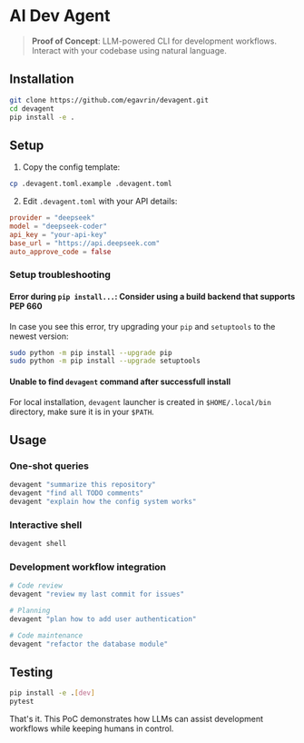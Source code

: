 # AI Dev Agent

> **Proof of Concept**: LLM-powered CLI for development workflows. Interact with your codebase using natural language.

## Installation

```bash
git clone https://github.com/egavrin/devagent.git
cd devagent
pip install -e .
```

## Setup

1. Copy the config template:
```bash
cp .devagent.toml.example .devagent.toml
```

2. Edit `.devagent.toml` with your API details:
```toml
provider = "deepseek"
model = "deepseek-coder"
api_key = "your-api-key"
base_url = "https://api.deepseek.com"
auto_approve_code = false
```

### Setup troubleshooting

#### Error during `pip install...`: Consider using a build backend that supports PEP 660

In case you see this error, try upgrading your `pip` and `setuptools` to the newest version:

```bash
sudo python -m pip install --upgrade pip
sudo python -m pip install --upgrade setuptools
```

#### Unable to find `devagent` command after successfull install

For local installation, `devagent` launcher is created in `$HOME/.local/bin` directory, make sure it is in your `$PATH`.

## Usage

### One-shot queries

```bash
devagent "summarize this repository"
devagent "find all TODO comments"
devagent "explain how the config system works"
```

### Interactive shell

```bash
devagent shell
```

### Development workflow integration

```bash
# Code review
devagent "review my last commit for issues"

# Planning
devagent "plan how to add user authentication"

# Code maintenance
devagent "refactor the database module"
```

## Testing

```bash
pip install -e .[dev]
pytest
```

That's it. This PoC demonstrates how LLMs can assist development workflows while keeping humans in control.
